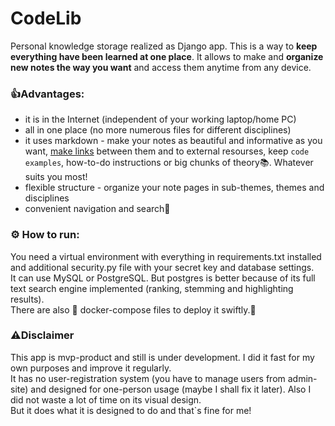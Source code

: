 # CodeLib

Personal knowledge storage realized as Django app.
This is a way to <b>keep everything have been learned at one place</b>. It allows to make and <b>organize new
notes the way you want</b> and access them anytime from any device.

### :+1:Advantages:

- it is in the Internet (independent of your working laptop/home PC)
- all in one place (no more numerous files for different disciplines)
- it uses markdown - make your notes as beautiful and informative as you want,
[make links](https://github.com/Rivallar/CodeLib/edit/main/README.md) between them and to external resourses, keep `code examples`, how-to-do instructions
or big chunks of theory:books:. Whatever suits you most!
- flexible structure - organize your note pages in sub-themes, themes and disciplines
- convenient navigation and search:mag_right:

### :gear: How to run:

You need a virtual environment with everything in requirements.txt installed and 
additional security.py file with your secret key and database settings.  
It can use MySQL or PostgreSQL. But postgres is better because of its full text search 
engine implemented (ranking, stemming and highlighting results).<br>
There are also :whale: docker-compose files to deploy it swiftly.:whale2:

### :warning:Disclaimer

This app is mvp-product and still is under development. I did it fast for my own purposes 
and improve it regularly.<br>
It has no user-registration system (you have to manage users from admin-site) and designed
for one-person usage (maybe I shall fix it later). Also I did not waste a lot of time on its
visual design.<br>
But it does what it is designed to do and that`s fine for me!
